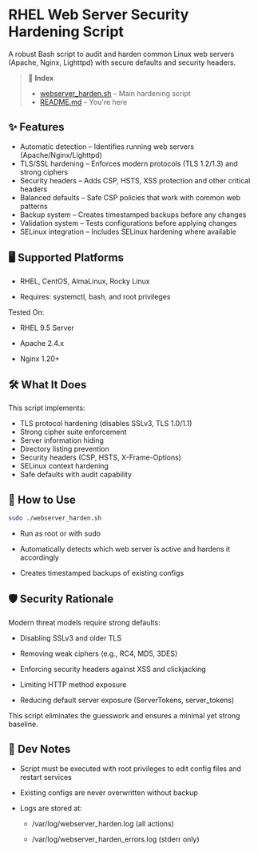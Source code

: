 # RHEL Web Server Security Hardening Script 

A robust Bash script to audit and harden common Linux web servers (Apache, Nginx, Lighttpd) with secure defaults and security headers.

>📄 **Index**
> - [webserver_harden.sh](../../scripting/linux/webserver_harden.sh) – Main hardening script
> - [README.md](./README.md) – You're here

## ✨ Features
- Automatic detection – Identifies running web servers (Apache/Nginx/Lighttpd)
- TLS/SSL hardening – Enforces modern protocols (TLS 1.2/1.3) and strong ciphers
- Security headers – Adds CSP, HSTS, XSS protection and other critical headers
- Balanced defaults – Safe CSP policies that work with common web patterns
- Backup system – Creates timestamped backups before any changes
- Validation system – Tests configurations before applying changes
- SELinux integration – Includes SELinux hardening where available

## 🖥 Supported Platforms


- RHEL, CentOS, AlmaLinux, Rocky Linux

- Requires: systemctl, bash, and root privileges

Tested On:

- RHEL 9.5 Server

- Apache 2.4.x

- Nginx 1.20+

## 🛠 What It Does
This script implements:
- TLS protocol hardening (disables SSLv3, TLS 1.0/1.1)
- Strong cipher suite enforcement
- Server information hiding
- Directory listing prevention
- Security headers (CSP, HSTS, X-Frame-Options)
- SELinux context hardening
- Safe defaults with audit capability

## 🚀 How to Use
```bash 
sudo ./webserver_harden.sh
```
- Run as root or with sudo

- Automatically detects which web server is active and hardens it accordingly

- Creates timestamped backups of existing configs


## 🛡 Security Rationale

Modern threat models require strong defaults:

- Disabling SSLv3 and older TLS

- Removing weak ciphers (e.g., RC4, MD5, 3DES)

- Enforcing security headers against XSS and clickjacking

- Limiting HTTP method exposure

- Reducing default server exposure (ServerTokens, server_tokens)

This script eliminates the guesswork and ensures a minimal yet strong baseline.

## 🧠 Dev Notes

- Script must be executed with root privileges to edit config files and restart services

- Existing configs are never overwritten without backup

- Logs are stored at:

    - /var/log/webserver_harden.log (all actions)

    - /var/log/webserver_harden_errors.log (stderr only)

